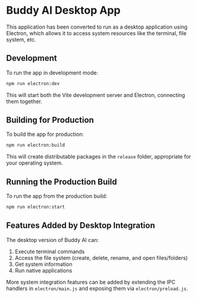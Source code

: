 
# Buddy AI Desktop App

This application has been converted to run as a desktop application using Electron, which allows it to access system resources like the terminal, file system, etc.

## Development

To run the app in development mode:

```bash
npm run electron:dev
```

This will start both the Vite development server and Electron, connecting them together.

## Building for Production

To build the app for production:

```bash
npm run electron:build
```

This will create distributable packages in the `release` folder, appropriate for your operating system.

## Running the Production Build

To run the app from the production build:

```bash
npm run electron:start
```

## Features Added by Desktop Integration

The desktop version of Buddy AI can:

1. Execute terminal commands
2. Access the file system (create, delete, rename, and open files/folders)
3. Get system information
4. Run native applications

More system integration features can be added by extending the IPC handlers in `electron/main.js` and exposing them via `electron/preload.js`.
